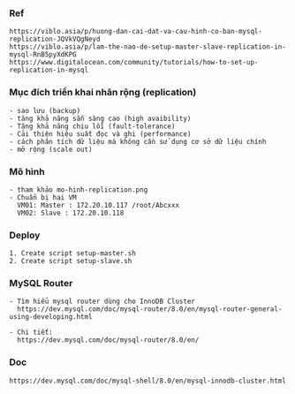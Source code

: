 ### Ref
    https://viblo.asia/p/huong-dan-cai-dat-va-cau-hinh-co-ban-mysql-replication-JQVkVQgNeyd
    https://viblo.asia/p/lam-the-nao-de-setup-master-slave-replication-in-mysql-RnB5pyXdKPG
    https://www.digitalocean.com/community/tutorials/how-to-set-up-replication-in-mysql
    
### Mục đích triển khai nhân rộng (replication)
    - sao lưu (backup)
    - tăng khả năng sẵn sàng cao (high avaibility)
    - Tăng khả năng chịu lỗi (fault-tolerance)
    - Cải thiện hiệu suất đọc và ghi (performance)
    - cách phân tích dữ liệu mà không cần sử dụng cơ sở dữ liệu chính
    - mở rộng (scale out)

### Mô hình
    - tham khảo mo-hinh-replication.png
    - Chuẩn bị hai VM
      VM01: Master : 172.20.10.117 /root/Abcxxx  
      VM02: Slave : 172.20.10.118

### Deploy
    1. Create script setup-master.sh
    2. Create script setup-slave.sh

### MySQL Router
    - Tìm hiểu mysql router dùng cho InnoDB Cluster
      https://dev.mysql.com/doc/mysql-router/8.0/en/mysql-router-general-using-developing.html

    - Chi tiết:
      https://dev.mysql.com/doc/mysql-router/8.0/en/

### Doc
    https://dev.mysql.com/doc/mysql-shell/8.0/en/mysql-innodb-cluster.html
    



